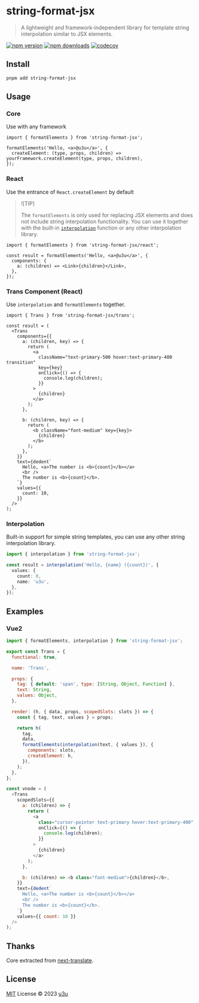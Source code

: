 # string-format-jsx

> A lightweight and framework-independent library for template string interpolation similar to JSX elements.

[![npm version](https://badgen.net/npm/v/string-format-jsx)](https://npm.im/string-format-jsx) [![npm downloads](https://badgen.net/npm/dm/string-format-jsx)](https://npm.im/string-format-jsx) [![codecov](https://codecov.io/gh/u3u/string-format-jsx/graph/badge.svg)](https://codecov.io/gh/u3u/string-format-jsx)

## Install

```sh
pnpm add string-format-jsx
```

## Usage

### Core

Use with any framework

```tsx
import { formatElements } from 'string-format-jsx';

formatElements('Hello, <a>@u3u</a>', {
  createElement: (type, props, children) => yourFramework.createElement(type, props, children),
});
```

### React

Use the entrance of `React.createElement` by default

> ![TIP]
>
> The `formatElements` is only used for replacing JSX elements and does not include string interpolation functionality. You can use it together with the built-in [`interpolation`](#interpolation) function or any other interpolation library.

```tsx
import { formatElements } from 'string-format-jsx/react';

const result = formatElements('Hello, <a>@u3u</a>', {
  components: {
    a: (children) => <Link>{children}</Link>,
  },
});
```

### Trans Component (React)

Use `interpolation` and `formatElements` together.

```tsx
import { Trans } from 'string-format-jsx/trans';

const result = (
  <Trans
    components={{
      a: (children, key) => {
        return (
          <a
            className="text-primary-500 hover:text-primary-400 transition"
            key={key}
            onClick={() => {
              console.log(children);
            }}
          >
            {children}
          </a>
        );
      },

      b: (children, key) => {
        return (
          <b className="font-medium" key={key}>
            {children}
          </b>
        );
      },
    }}
    text={dedent`
      Hello, <a>The number is <b>{count}</b></a>
      <br />
      The number is <b>{count}</b>.
    `}
    values={{
      count: 10,
    }}
  />
);
```

### Interpolation

Built-in support for simple string templates, you can use any other string interpolation library.

```ts
import { interpolation } from 'string-format-jsx';

const result = interpolation('Hello, {name} ({count})', {
  values: {
    count: 0,
    name: 'u3u',
  },
});
```

## Examples

### Vue2

```js
import { formatElements, interpolation } from 'string-format-jsx';

export const Trans = {
  functional: true,

  name: 'Trans',

  props: {
    tag: { default: 'span', type: [String, Object, Function] },
    text: String,
    values: Object,
  },

  render: (h, { data, props, scopedSlots: slots }) => {
    const { tag, text, values } = props;

    return h(
      tag,
      data,
      formatElements(interpolation(text, { values }), {
        components: slots,
        createElement: h,
      }),
    );
  },
};

const vnode = (
  <Trans
    scopedSlots={{
      a: (children) => {
        return (
          <a
            class="cursor-pointer text-primary hover:text-primary-400"
            onClick={() => {
              console.log(children);
            }}
          >
            {children}
          </a>
        );
      },

      b: (children) => <b class="font-medium">{children}</b>,
    }}
    text={dedent`
      Hello, <a>The number is <b>{count}</b></a>
      <br />
      The number is <b>{count}</b>.
    `}
    values={{ count: 10 }}
  />
);
```

## Thanks

Core extracted from [next-translate](https://github.com/aralroca/next-translate).

## License

[MIT](./LICENSE) License © 2023 [u3u](https://github.com/u3u)
